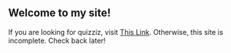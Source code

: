 ## Welcome to my site!
If you are looking for quizziz, visit [This Link](https://badwolf22.github.io/quizizzHelper/index.html).
Otherwise, this site is incomplete. Check back later!
